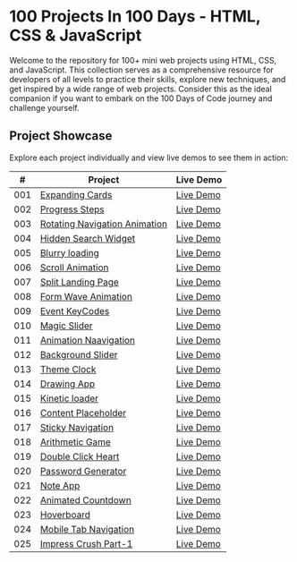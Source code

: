 # 100 Projects In 100 Days - HTML, CSS & JavaScript

Welcome to the repository for 100+ mini web projects using HTML, CSS, and JavaScript. This collection serves as a comprehensive resource for developers of all levels to practice their skills, explore new techniques, and get inspired by a wide range of web projects. Consider this as the ideal companion if you want to embark on the 100 Days of Code journey and challenge yourself.



## Project Showcase

Explore each project individually and view live demos to see them in action:

|  #  | Project                                                                | Live Demo                                                |
| :-: | ---------------------------------------------------------------------- | -------------------------------------------------------- |
| 001 | [Expanding Cards](001-expanding-cards)                               | [Live Demo](https://001-expanding-cards.netlify.app/)  |
| 002 | [Progress Steps](002-progress-steps)                                 | [Live Demo](https://002-progress-steps.netlify.app/)  |
| 003 | [Rotating Navigation Animation](003-rotating-navigation)             | [Live Demo](https://003-rotating-navigation.netlify.app/)  |
| 004 | [Hidden Search Widget](004-hidden-search-widget)                   | [Live Demo](https://004-hidden-search-widget.netlify.app/)  |
| 005 | [Blurry loading](005-blurry-loading)                   | [Live Demo](https://005-blurry-loading.netlify.app/)  |
| 006 | [Scroll Animation](006-scroll-animation)                   | [Live Demo](https://006-scroll-animation.netlify.app/)  |
| 007 | [Split Landing Page](007-split-landing-page)                   | [Live Demo](https://007-split-landing-page.netlify.app/)  |
| 008 | [Form Wave Animation](008-form-wave-animation)                   | [Live Demo](https://008-form-wave-animation.netlify.app/)  |
| 009 | [Event KeyCodes](009-event-KeyCodes)                   | [Live Demo](https://009-event-keycodes.netlify.app/)  |
| 010 | [Magic Slider](010-Magic-Slider)                   | [Live Demo](https://010-magic-slider.netlify.app/)  |
| 011 | [Animation Naavigation](011-animation-navigation)                   | [Live Demo](https://010-magic-slider.netlify.app/)  |
| 012 | [Background Slider](012-background-slider)                   | [Live Demo](https://012-background-slider.netlify.app/)  |
| 013 | [Theme Clock](013-theme-clock)                   | [Live Demo](https://013-theme-clock.netlify.app/)  |
| 014 | [Drawing App](014-drawing-app)                   | [Live Demo](https://014-drawing-app.netlify.app/)  |
| 015 | [Kinetic loader](015-kinetic-loader)                   | [Live Demo](https://015-kinetic-loader.netlify.app/)  |
| 016 | [Content Placeholder](016-content-placeholder)                   | [Live Demo](https://016-content-placeholder.netlify.app/)  |
| 017 | [Sticky Navigation](017-sticky-navigation)                   | [Live Demo](https://017-sticky-navigation.netlify.app/)  |
| 018 | [Arithmetic Game](018-arithmetic-game)                   | [Live Demo](https://018-arithmetic-game.netlify.app/)  |
| 019 | [Double Click Heart](019-double-click-heart)                   | [Live Demo](https://019-double-click-heart.netlify.app/)  |
| 020 | [Password Generator](020-password-generator)                   | [Live Demo](https://020-password-generator.netlify.app/)  |
| 021 | [Note App](021-notes-app)                   | [Live Demo](https://021-notes-app.netlify.app/)  |
| 022 | [Animated Countdown](022-animated-countdown)                   | [Live Demo](https://022-animated-countdown.netlify.app/)  |
| 023 | [Hoverboard](023-hoverboard)                   | [Live Demo](https://023-hoverboard.netlify.app/)  |
| 024 | [Mobile Tab Navigation](024-mobile-tab-navigation)                   | [Live Demo](https://024-mobile-tab-navigation.netlify.app/)  |
| 025 | [Impress Crush Part-1](025-Impress-crush-part-1)                   | [Live Demo](https://025-Impress-crush-part-1.netlify.app/)  |





